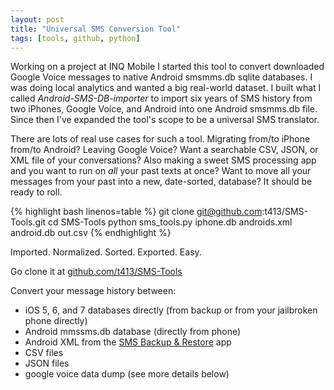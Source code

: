 ```yaml
---
layout: post
title: "Universal SMS Conversion Tool"
tags: [tools, github, python]
---
```


Working on a project at INQ Mobile I started this tool to convert downloaded
Google Voice messages to native Android smsmms.db sqlite databases. I was doing
local analytics and wanted a big real-world dataset. I built what I called
*Android-SMS-DB-importer* to import six years of SMS history from two iPhones,
Google Voice, and Android into one Android smsmms.db file. Since then I've expanded
the tool's scope to be a universal SMS translator.

There are lots of real use cases for such a tool. Migrating from/to iPhone from/to
Android? Leaving Google Voice? Want a searchable CSV, JSON, or XML file of
your conversations? Also making a sweet SMS processing app and you want to
run on *all* your past texts at once? Want to move all your messages from your
past into a new, date-sorted, database? It should be ready to roll.

{% highlight bash linenos=table %}
git clone git@github.com:t413/SMS-Tools.git
cd SMS-Tools
python sms_tools.py iphone.db androids.xml android.db out.csv
{% endhighlight %}

Imported. Normalized. Sorted. Exported. Easy.

Go clone it at [github.com/t413/SMS-Tools](https://github.com/t413/SMS-Tools)

Convert your message history between:
- iOS 5, 6, and 7 databases directly (from backup or from your jailbroken phone directly)
- Android mmssms.db database (directly from phone)
- Android XML from the [SMS Backup & Restore](http://android.riteshsahu.com/apps/sms-backup-restore) app
- CSV files
- JSON files
- google voice data dump (see more details below)
